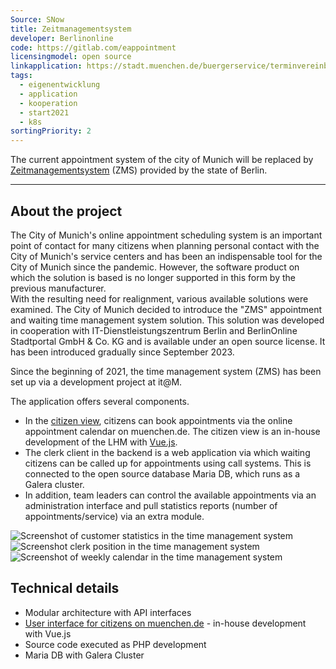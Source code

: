 ```yaml
---
Source: SNow
title: Zeitmanagementsystem
developer: Berlinonline
code: https://gitlab.com/eappointment
licensingmodel: open source
linkapplication: https://stadt.muenchen.de/buergerservice/terminvereinbarung.html
tags:
  - eigenentwicklung
  - application
  - kooperation
  - start2021
  - k8s
sortingPriority: 2
---
```


The current appointment system of the city of Munich will be replaced by [Zeitmanagementsystem](https://www.berlin.de/moderne-verwaltung/buergerservice/vor-ort/terminvereinbarung/artikel.959989.php) (ZMS) provided by the state of Berlin.

---

## About the project

The City of Munich's online appointment scheduling system is an important point of contact for many citizens when planning personal contact with the City of Munich's service centers and has been an indispensable tool for the City of Munich since the pandemic. However, the software product on which the solution is based is no longer supported in this form by the previous manufacturer.  
With the resulting need for realignment, various available solutions were examined. The City of Munich decided to introduce the "ZMS" appointment and waiting time management system solution. This solution was developed in cooperation with IT-Dienstleistungszentrum Berlin and BerlinOnline Stadtportal GmbH & Co. KG and is available under an open source license. It has been introduced gradually since September 2023.

Since the beginning of 2021, the time management system (ZMS) has been set up via a development project at it@M.

The application offers several components.

- In the [citizen view](https://stadt.muenchen.de/buergerservice/terminvereinbarung.html), citizens can book appointments via the online appointment calendar on muenchen.de.
  The citizen view is an in-house development of the LHM with [Vue.js](vuejs).
- The clerk client in the backend is a web application via which waiting citizens can be called up for appointments using call systems. This is connected to the open source database Maria DB, which runs as a Galera cluster.
- In addition, team leaders can control the available appointments via an administration interface and pull statistics reports (number of appointments/service) via an extra module.

![Screenshot of customer statistics in the time management system](/inhouse/zms_kundenstatistik.jpg)
![Screenshot clerk position in the time management system](/inhouse/zms_sachbearbeiter.jpg)
![Screenshot of weekly calendar in the time management system](/inhouse/zms_wochenkalender.jpg)

## Technical details

- Modular architecture with API interfaces
- [User interface for citizens on muenchen.de](https://github.com/it-at-m/eappointment-buergeransicht) - in-house development with Vue.js
- Source code executed as PHP development
- Maria DB with Galera Cluster
